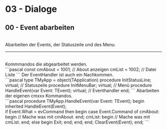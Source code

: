 # 03 - Dialoge
## 00 - Event abarbeiten
<br>
Abarbeiten der Events, der Statuszeile und des Menu.<br>
<hr><br>
Kommmandos die abgearbeitet werden.<br>
```pascal
const
  cmAbout = 1001;     // About anzeigen
  cmList = 1002;      // Datei Liste
```
Der EventHandler ist auch ein Nachkommen.<br>
```pascal
type
  TMyApp = object(TApplication)
    procedure InitStatusLine; virtual;                 // Statuszeile
    procedure InitMenuBar; virtual;                    // Menü
    procedure HandleEvent(var Event: TEvent); virtual; // Eventhandler
  end;
```
Abarbeiten der eigenen cmxxx Kommandos.<br>
```pascal
  procedure TMyApp.HandleEvent(var Event: TEvent);
  begin
    inherited HandleEvent(Event);
<br>
    if Event.What = evCommand then begin
      case Event.Command of
        cmAbout: begin    // Mache was mit cmAbout.
        end;
        cmList: begin     // Mache was mit cmList.
        end;
        else begin
          Exit;
        end;
      end;
    end;
    ClearEvent(Event);
  end;
```
<br>
